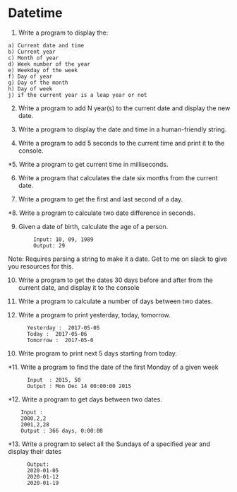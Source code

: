 # Datetime

1. Write a program to display the:

  ```
a) Current date and time
b) Current year
c) Month of year
d) Week number of the year
e) Weekday of the week
f) Day of year
g) Day of the month
h) Day of week
j) if the current year is a leap year or not
  ```  
2. Write a program to add N year(s) to the current date and display the new date.

3. Write a program to display the date and time in a human-friendly string.

4. Write a program to add 5 seconds to the current time and print it to the console.

*5. Write a program to get current time in milliseconds.

6. Write a program that calculates the date six months from the current date.

7. Write a program to get the first and last second of a day.

*8. Write a program to calculate two date difference in seconds.

9. Given a date of birth, calculate the age of a person.
      
``` 
        Input: 10, 09, 1989 
        Output: 29
```

Note: Requires parsing a string to make it a date. Get to me on slack to give you resources for this.
  
10. Write a program to get the dates 30 days before and after from the current date, and display it to the console
        
11. Write a program to calculate a number of days between two dates.

12. Write a program to print yesterday, today, tomorrow.     
``` 
      Yesterday :  2017-05-05 
      Today :  2017-05-06                  
      Tomorrow :  2017-05-0
 ```

10. Write program to print next 5 days starting from today.

*11. Write a program to find the date of the first Monday of a given week
     
```
      Input  : 2015, 50
      Output : Mon Dec 14 00:00:00 2015      
```
  
*12. Write a program to get days between two dates.
  ```
      Input :  
      2000,2,2
      2001,2,28
      Output : 366 days, 0:00:00
  ```
    
*13. Write a program to select all the Sundays of a specified year and display their dates
  
```
      Output:
      2020-01-05
      2020-01-12 
      2020-01-19
```
  
